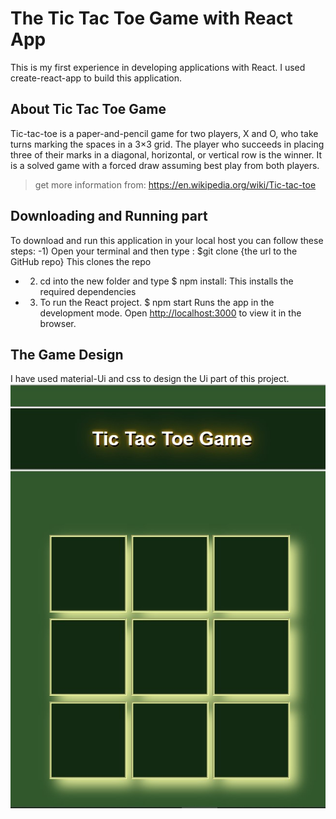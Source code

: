 # The Tic Tac Toe Game with React App
This is my first experience in developing applications with React. I used create-react-app to build this application.

## About Tic Tac Toe Game
Tic-tac-toe is a paper-and-pencil game for two players, X and O, who take turns marking the spaces in a 3×3 grid. The player who succeeds in placing three of their marks in a diagonal, horizontal, or vertical row is the winner. It is a solved game with a forced draw assuming best play from both players.
> get more information from: https://en.wikipedia.org/wiki/Tic-tac-toe

## Downloading and Running part

To download and run this application in your local host you can follow these steps:
-1)  Open your terminal and then type : 
   $git clone {the url to the GitHub repo} 
   This clones the repo
- 2)  cd into the new folder and type
  $ npm install:
  This installs the required dependencies
- 3) To run the React project.
  $ npm start
  Runs the app in the development mode. Open [http://localhost:3000](http://localhost:3000) to view it in the browser.

## The Game Design
I have used material-Ui and css to design the Ui part of this project.
![](Game's_image.jpg)



